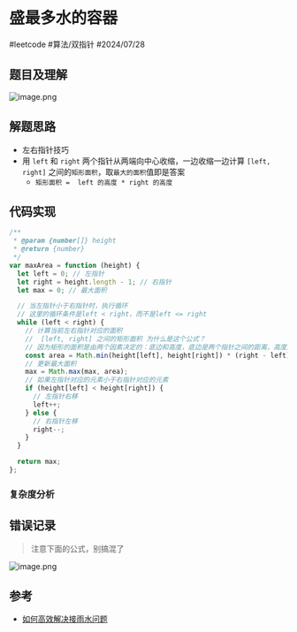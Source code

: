 
# 盛最多水的容器


#leetcode  #算法/双指针  #2024/07/28 

## 题目及理解

![image.png](https://832-1310531898.cos.ap-beijing.myqcloud.com/1177bd34d377d88a18b423f085b603ef.png)

## 解题思路

- 左右指针技巧
- 用 `left` 和 `right` 两个指针从两端向中心收缩，一边收缩一边计算 `[left, right]` 之间的`矩形面积`，取`最大的面积`值即是答案
   - `矩形面积 =  left 的高度 * right 的高度`

## 代码实现

```javascript
/**
 * @param {number[]} height
 * @return {number}
 */
var maxArea = function (height) {
  let left = 0; // 左指针
  let right = height.length - 1; // 右指针
  let max = 0; // 最大面积

  // 当左指针小于右指针时，执行循环
  // 这里的循环条件是left < right，而不是left <= right
  while (left < right) {
    // 计算当前左右指针对应的面积
    //  [left, right] 之间的矩形面积 为什么是这个公式？
    // 因为矩形的面积是由两个因素决定的：底边和高度，底边是两个指针之间的距离，高度是两个指针对应的元素中的较小值
    const area = Math.min(height[left], height[right]) * (right - left);
    // 更新最大面积
    max = Math.max(max, area);
    // 如果左指针对应的元素小于右指针对应的元素
    if (height[left] < height[right]) {
      // 左指针右移
      left++;
    } else {
      // 右指针左移
      right--;
    }
  }

  return max;
};

```

### 复杂度分析

## 错误记录

> 注意下面的公式，别搞混了

![image.png](https://832-1310531898.cos.ap-beijing.myqcloud.com/5015126dadf1d8fb35a2abe46218b231.png)

## 参考

- [如何高效解决接雨水问题](https://labuladong.online/algo/frequency-interview/trapping-rain-water/#%E6%89%A9%E5%B1%95%E5%BB%B6%E4%BC%B8)

